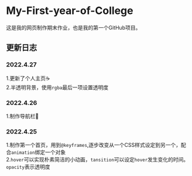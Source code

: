# My-First-year-of-College

这是我的网页制作期末作业，也是我的第一个GitHub项目。

## 更新日志

### 2022.4.27

1.更新了个人主页☕  
2.半透明背景，使用`rgba`最后一项设置透明度
### 2022.4.26

1.制作导航栏💬

### 2022.4.25

1.制作第一个首页，用到`@keyframes`,逐步改变从一个CSS样式设定到另一个，配合`animation`绑定一个对象  
2.`hover`可以实现朴素简洁的小动画，`tansition`可以设定`hover`发生变化的时间。 `opacity`表示透明度 

